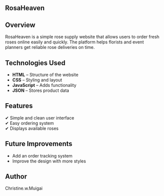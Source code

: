 ## RosaHeaven

## **Overview**
RosaHeaven is a simple rose supply website that allows users to order fresh roses online easily and quickly. The platform helps florists and event planners get reliable rose deliveries on time.

## **Technologies Used**
- **HTML** – Structure of the website
- **CSS** – Styling and layout
- **JavaScript** – Adds functionality
- **JSON** – Stores product data

## **Features**
✔ Simple and clean user interface  
✔ Easy ordering system  
✔ Displays available roses  

## **Future Improvements**
- Add an order tracking system
- Improve the design with more styles

## **Author**
Christine.w.Muigai

